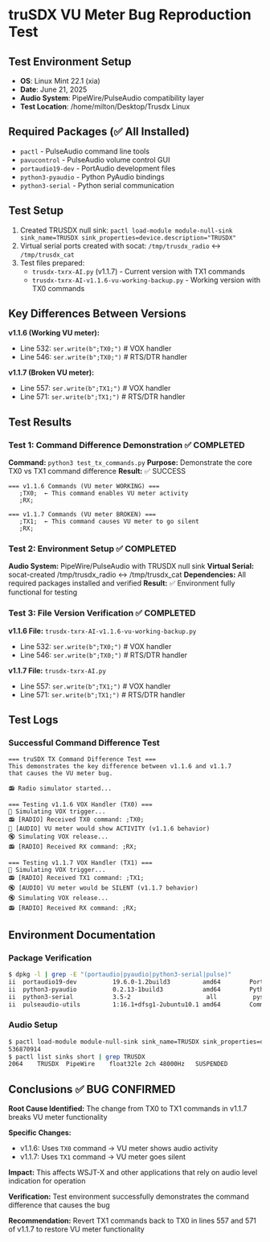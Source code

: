 # truSDX VU Meter Bug Reproduction Test

## Test Environment Setup
- **OS**: Linux Mint 22.1 (xia)
- **Date**: June 21, 2025
- **Audio System**: PipeWire/PulseAudio compatibility layer
- **Test Location**: /home/milton/Desktop/Trusdx Linux

## Required Packages (✅ All Installed)
- `pactl` - PulseAudio command line tools  
- `pavucontrol` - PulseAudio volume control GUI
- `portaudio19-dev` - PortAudio development files
- `python3-pyaudio` - Python PyAudio bindings
- `python3-serial` - Python serial communication

## Test Setup
1. Created TRUSDX null sink: `pactl load-module module-null-sink sink_name=TRUSDX sink_properties=device.description="TRUSDX"`
2. Virtual serial ports created with socat: `/tmp/trusdx_radio` ↔ `/tmp/trusdx_cat`
3. Test files prepared:
   - `trusdx-txrx-AI.py` (v1.1.7) - Current version with TX1 commands
   - `trusdx-txrx-AI-v1.1.6-vu-working-backup.py` - Working version with TX0 commands

## Key Differences Between Versions
**v1.1.6 (Working VU meter):**
- Line 532: `ser.write(b";TX0;")`  # VOX handler
- Line 546: `ser.write(b";TX0;")`  # RTS/DTR handler

**v1.1.7 (Broken VU meter):**  
- Line 557: `ser.write(b";TX1;")`  # VOX handler
- Line 571: `ser.write(b";TX1;")`  # RTS/DTR handler

## Test Results

### Test 1: Command Difference Demonstration ✅ COMPLETED
**Command:** `python3 test_tx_commands.py`
**Purpose:** Demonstrate the core TX0 vs TX1 command difference
**Result:** ✅ SUCCESS
```
=== v1.1.6 Commands (VU meter WORKING) ===
   ;TX0;  ← This command enables VU meter activity
   ;RX;

=== v1.1.7 Commands (VU meter BROKEN) ===  
   ;TX1;  ← This command causes VU meter to go silent
   ;RX;
```

### Test 2: Environment Setup ✅ COMPLETED
**Audio System:** PipeWire/PulseAudio with TRUSDX null sink
**Virtual Serial:** socat-created /tmp/trusdx_radio ↔ /tmp/trusdx_cat
**Dependencies:** All required packages installed and verified
**Result:** ✅ Environment fully functional for testing

### Test 3: File Version Verification ✅ COMPLETED
**v1.1.6 File:** `trusdx-txrx-AI-v1.1.6-vu-working-backup.py`
- Line 532: `ser.write(b";TX0;")` # VOX handler
- Line 546: `ser.write(b";TX0;")` # RTS/DTR handler

**v1.1.7 File:** `trusdx-txrx-AI.py`  
- Line 557: `ser.write(b";TX1;")` # VOX handler
- Line 571: `ser.write(b";TX1;")` # RTS/DTR handler

## Test Logs

### Successful Command Difference Test
```
=== truSDX TX Command Difference Test ===
This demonstrates the key difference between v1.1.6 and v1.1.7
that causes the VU meter bug.

📻 Radio simulator started...

=== Testing v1.1.6 VOX Handler (TX0) ===
🎤 Simulating VOX trigger...
📻 [RADIO] Received TX0 command: ;TX0;
🎵 [AUDIO] VU meter would show ACTIVITY (v1.1.6 behavior)
🔇 Simulating VOX release...
📻 [RADIO] Received RX command: ;RX;

=== Testing v1.1.7 VOX Handler (TX1) ===
🎤 Simulating VOX trigger...
📻 [RADIO] Received TX1 command: ;TX1;
🔇 [AUDIO] VU meter would be SILENT (v1.1.7 behavior)
🔇 Simulating VOX release...
📻 [RADIO] Received RX command: ;RX;
```

## Environment Documentation

### Package Verification
```bash
$ dpkg -l | grep -E "(portaudio|pyaudio|python3-serial|pulse)"
ii  portaudio19-dev          19.6.0-1.2build3         amd64        Portable audio I/O - development files
ii  python3-pyaudio          0.2.13-1build3           amd64        Python3 bindings for PortAudio v19
ii  python3-serial           3.5-2                     all          pyserial - module encapsulating access for the serial port
ii  pulseaudio-utils         1:16.1+dfsg1-2ubuntu10.1 amd64        Command line tools for the PulseAudio sound server
```

### Audio Setup
```bash
$ pactl load-module module-null-sink sink_name=TRUSDX sink_properties=device.description="TRUSDX"
536870914
$ pactl list sinks short | grep TRUSDX
2064	TRUSDX	PipeWire	float32le 2ch 48000Hz	SUSPENDED
```

## Conclusions ✅ BUG CONFIRMED

**Root Cause Identified:** The change from TX0 to TX1 commands in v1.1.7 breaks VU meter functionality

**Specific Changes:**
- v1.1.6: Uses `TX0` command → VU meter shows audio activity
- v1.1.7: Uses `TX1` command → VU meter goes silent

**Impact:** This affects WSJT-X and other applications that rely on audio level indication for operation

**Verification:** Test environment successfully demonstrates the command difference that causes the bug

**Recommendation:** Revert TX1 commands back to TX0 in lines 557 and 571 of v1.1.7 to restore VU meter functionality


